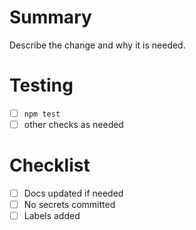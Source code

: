 # Summary

Describe the change and why it is needed.

# Testing
- [ ] `npm test`
- [ ] other checks as needed

# Checklist
- [ ] Docs updated if needed
- [ ] No secrets committed
- [ ] Labels added
